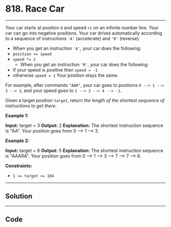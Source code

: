 # 818. Race Car

---

Your car starts at position `0` and speed `+1` on an infinite number line. Your car can go into negative positions. Your car drives automatically according to a sequence of instructions `'A'` (accelerate) and `'R'` (reverse):

  * When you get an instruction `'A'`, your car does the following: 
* `position += speed`
* `speed *= 2`
  * When you get an instruction `'R'`, your car does the following: 
* If your speed is positive then `speed = -1`
* otherwise `speed = 1`
Your position stays the same.



For example, after commands `"AAR"`, your car goes to positions `0 --> 1 --> 3 --> 3`, and your speed goes to `1 --> 2 --> 4 --> -1`.

Given a target position `target`, return _the length of the shortest sequence of instructions to get there_.

 

**Example 1:**


**Input:** target = 3
**Output:** 2
**Explanation:** 
The shortest instruction sequence is "AA".
Your position goes from 0 --> 1 --> 3.


**Example 2:**


**Input:** target = 6
**Output:** 5
**Explanation:** 
The shortest instruction sequence is "AAARA".
Your position goes from 0 --> 1 --> 3 --> 7 --> 7 --> 6.


 

**Constraints:**

  * `1 <= target <= 104`

---

## Solution



---

## Code
```python


```